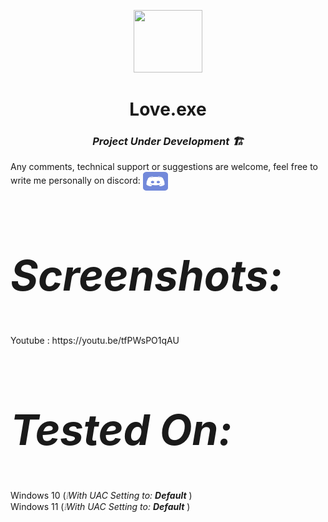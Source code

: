 
<p align="center">
  <img src="https://user-images.githubusercontent.com/61627070/147420797-489f5842-4d87-4183-a494-d203cd54a688.png" width="110" height="100">
</p>
<h1 align="center">Love.exe</h1>
<i><h3 align="center">Project Under Development 🏗️</h3></i>
Any comments, technical support or suggestions are welcome, feel free to write me personally on discord: <a href="https://discord.gg/MJjwryfX9B" target="blank"><img align="center" src="https://github.com/edent/SuperTinyIcons/blob/master/images/svg/discord.svg" alt="https://discord.com/invite/N52JqGb" height="30" width="40" /></a>

<h2 style="font-size:7vw" align="left"><i>Screenshots:</i></h2>
Youtube : https://youtu.be/tfPWsPO1qAU

<h2 style="font-size:7vw" align="left"><i>Tested On:</i></h2>
Windows 10 (<i>❕With UAC Setting to: <b>Default</b></i> ) </br>
Windows 11 (<i>❕With UAC Setting to: <b>Default</b></i> )</br>
